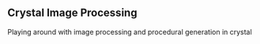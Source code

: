 ## Crystal Image Processing
Playing around with image processing and procedural generation in crystal
